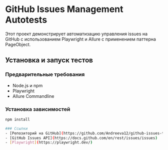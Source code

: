 # GitHub Issues Management Autotests

Этот проект демонстрирует автоматизацию управления issues на GitHub с использованием Playwright и Allure с применением паттерна PageObject.

## Установка и запуск тестов

### Предварительные требования

- Node.js и npm
- Playwright
- Allure Commandline

### Установка зависимостей

```bash
npm install

### Ссылки
- [Репозиторий на GitHub](https://github.com/Andreeva12/github-issues-tests)
- [GitHub Issues API](https://docs.github.com/en/rest/issues/issues)
- [Playwright](https://playwright.dev/)
